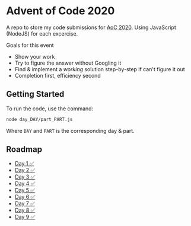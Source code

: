# Advent of Code 2020
A repo to store my code submissions for [AoC 2020](https://adventofcode.com/2020). Using JavaScript (NodeJS) for each excercise.

Goals for this event
- Show your work
- Try to figure the answer without Googling it
- Find & implement a _working_ solution step-by-step if can't figure it out
- Completion first, efficiency second


## Getting Started
To run the code, use the command:
```bash
node day_DAY/part_PART.js
```
Where `DAY` and `PART` is the corresponding day & part.

## Roadmap
- [Day 1 ✅](day_1)
- [Day 2 ✅](day_2)
- [Day 3 ✅](day_3)
- [Day 4 ✅](day_4)
- [Day 5 ✅](day_5)
- [Day 6 ✅](day_6)
- [Day 7 ✅](day_7)
- [Day 8 ✅](day_8)
- [Day 9 ✅](day_9)

